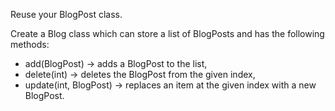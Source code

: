 Reuse your BlogPost class.

Create a Blog class which can store a list of BlogPosts and has the following methods:

- add(BlogPost) -> adds a BlogPost to the list,
- delete(int) -> deletes the BlogPost from the given index,
- update(int, BlogPost) -> replaces an item at the given index with a new BlogPost.
